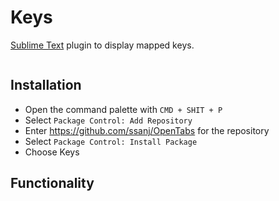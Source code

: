# Keys

[Sublime Text](https://www.sublimetext.com/) plugin to display mapped keys.

![]()

## Installation

- Open the command palette with `CMD + SHIT + P`
- Select `Package Control: Add Repository`
- Enter https://github.com/ssanj/OpenTabs for the repository
- Select `Package Control: Install Package`
- Choose Keys


## Functionality

